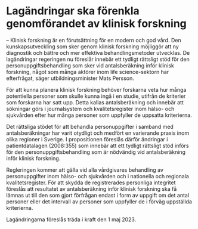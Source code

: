 # Lagändringar ska förenkla genomförandet av klinisk forskning

– Klinisk forskning är en förutsättning för en modern och god vård. Den kunskapsutveckling som sker genom klinisk forskning möjliggör att ny diagnostik och bättre och mer effektiva behandlingsmetoder utvecklas. De lagändringar regeringen nu föreslår innebär ett tydligt rättsligt stöd för den personuppgiftsbehandling som sker vid antalsberäkning inför klinisk forskning, något som många aktörer inom life science-sektorn har efterfrågat, säger utbildningsminister Mats Persson.

För att kunna planera klinisk forskning behöver forskarna veta hur många potentiella personer som skulle kunna ingå i en studie, utifrån de kriterier som forskarna har satt upp. Detta kallas antalsberäkning och innebär att sökningar görs i journalsystem och kvalitetsregister inom hälso- och sjukvården efter hur många personer som uppfyller de uppsatta kriterierna.

Det rättsliga stödet för att behandla personuppgifter i samband med antalsberäkningar har varit otydligt och medfört en varierande praxis inom olika regioner i Sverige. I propositionen föreslås därför ändringar i patientdatalagen (2008:355) som innebär att ett tydligt rättsligt stöd införs för den personuppgiftsbehandling som är nödvändig vid antalsberäkning inför klinisk forskning.

Regleringen kommer att gälla vid alla vårdgivares behandling av personuppgifter inom hälso- och sjukvården och i nationella och regionala kvalitetsregister. För att skydda de registrerades personliga integritet föreslås att resultatet av antalsberäkning inför klinisk forskning ska få lämnas ut till den som gjort förfrågan endast i form av uppgift om det antal personer eller det intervall av personer som uppfyller de i förväg uppställda kriterierna.

Lagändringarna föreslås träda i kraft den 1 maj 2023.
